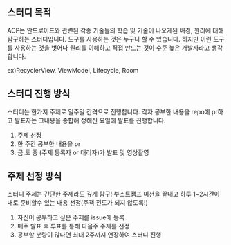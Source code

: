 스터디 목적
-----
ACP는 안드로이드와 관련된 각종 기술들의 학습 및 기술이 나오게된 배경, 원리에 대해 탐구하는 스터디입니다.
도구를 사용하는 것은 누구나 할 수 있습니다. 하지만 이런 도구를 사용하는 것을 벗어나 원리를 이해하고 직접 만드는 것이 수준 높은 개발자라고 생각합니다. 

ex)RecyclerView, ViewModel, Lifecycle, Room

스터디 진행 방식
 ---
스터디는 한가지 주제로 일주일 간격으로 진행합니다. 각자 공부한 내용을 repo에 pr하고 발표자는 그내용을 종합해 정해진 요일에 발표를 진행합니다.

1. 주제 선정
2. 한 주간 공부한 내용을 pr
3. 금,토 중 (주제 등록자 or 대리자)가 발표 및 영상촬영

주제 선정 방식
---
스터디 주제는 간단한 주제라도 깊게 탐구!
부스트캠프 미션을 끝내고 하루 1~2시간이내로 준비할수 있는 내용 선정(주객 전도가 되지 않도록!)

1. 자신이 공부하고 싶은 주제를 issue에 등록
2. 매주 발표 후 투표를 통해 다음주 주제를 선정
3. 공부할 분량이 많다면 최대 2주까지 연장하여 스터디 진행
